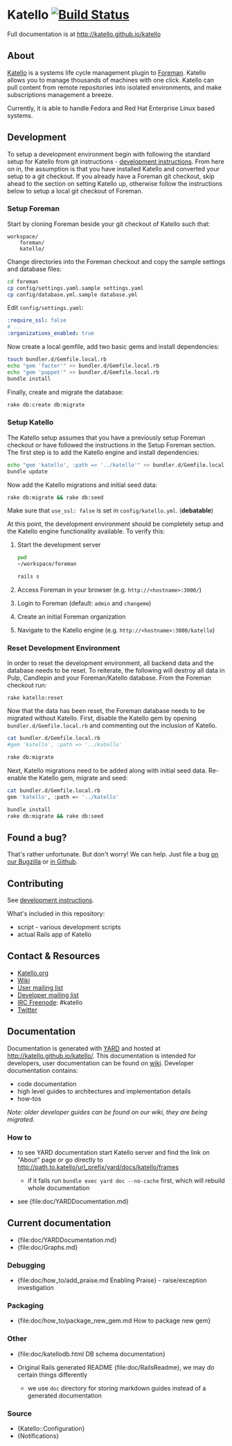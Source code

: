 # Katello [![Build Status](https://travis-ci.org/Katello/katello.png?branch=master)](https://travis-ci.org/Katello/katello)

Full documentation is at http://katello.github.io/katello

## About

[Katello](http://www.katello.org) is a systems life cycle management
plugin to [Foreman](http://www.theforeman.org). Katello allows you to manage
thousands of machines with one click. Katello can pull content
from remote repositories into isolated environments, and make subscriptions
management a breeze.

Currently, it is able to handle Fedora and Red Hat Enterprise
Linux based systems.

## Development

To setup a development environment begin with following the standard setup for Katello from git instructions - [development instructions](https://fedorahosted.org/katello/wiki/AdvancedInstallation#GettingupandRunningGIT). From here on in, the assumption is that you have installed Katello and converted your setup to a git checkout. If you already have a Foreman git checkout, skip ahead to the section on setting Katello up, otherwise follow the instructions below to setup a local git checkout of Foreman.

### Setup Foreman

Start by cloning Foreman beside your git checkout of Katello such that:

```
workspace/
    foreman/
    katello/
```

Change directories into the Foreman checkout and copy the sample settings and database files:

```bash
cd foreman
cp config/settings.yaml.sample settings.yaml
cp config/database.yml.sample database.yml
```

Edit `config/settings.yaml`:

```yml
:require_ssl: false
# ...
:organizations_enabled: true
```

Now create a local gemfile, add two basic gems and install dependencies:

```bash
touch bundler.d/Gemfile.local.rb
echo "gem 'facter'" >> bundler.d/Gemfile.local.rb
echo "gem 'puppet'" >> bundler.d/Gemfile.local.rb
bundle install
```

Finally, create and migrate the database:

```bash
rake db:create db:migrate
```

### Setup Katello

The Katello setup assumes that you have a previously setup Foreman checkout or have followed the instructions in the Setup Foreman section. The first step is to add the Katello engine and install dependencies:

```bash
echo "gem 'katello', :path => '../katello'" >> bundler.d/Gemfile.local.rb
bundle update
```

Now add the Katello migrations and initial seed data:

```bash
rake db:migrate && rake db:seed
```

Make sure that `use_ssl: false` is set in `config/katello.yml`. (**debatable**)

At this point, the development environment should be completely setup and the Katello engine functionality available. To verify this:

1. Start the development server

    ```bash
    pwd
    ~/workspace/foreman

    rails s
    ```

2. Access Foreman in your browser (e.g. `http://<hostname>:3000/`)
3. Login to Foreman (default: `admin` and `changeme`)
4. Create an initial Foreman organization
5. Navigate to the Katello engine (e.g. `http://<hostname>:3000/katello`)

### Reset Development Environment

In order to reset the development environment, all backend data and the database needs to be reset. To reiterate, the following will destroy all data in Pulp, Candlepin and your Foreman/Katello database. From the Foreman checkout run:

    rake katello:reset

Now that the data has been reset, the Foreman database needs to be migrated without Katello. First, disable the Katello gem by opening `bundler.d/Gemfile.local.rb` and commenting out the inclusion of Katello.

```bash
cat bundler.d/Gemfile.local.rb
#gem 'katello', :path => '../katello'

rake db:migrate
```

Next, Katello migrations need to be added along with initial seed data. Re-enable the Katello gem, migrate and seed:

```bash
cat bundler.d/Gemfile.local.rb
gem 'katello', :path => '../katello'

bundle install
rake db:migrate && rake db:seed
```

## Found a bug?

That's rather unfortunate. But don't worry! We can help. Just file a bug
[on our Bugzilla](https://bugzilla.redhat.com/enter_bug.cgi?product=Katello) or
[in Github](https://github.com/Katello/katello/issues).


## Contributing

See
[development instructions](https://fedorahosted.org/katello/wiki/AdvancedInstallation#GettingupandRunningGIT).

What's included in this repository:

 * script - various development scripts
 * actual Rails app of Katello

## Contact & Resources

 * [Katello.org](http://katello.org)
 * [Wiki](https://fedorahosted.org/katello/wiki)
 * [User mailing list](https://fedorahosted.org/mailman/listinfo/katello)
 * [Developer mailing list](https://www.redhat.com/mailman/listinfo/katello-devel)
 * [IRC Freenode](http://freenode.net/using_the_network.shtml): #katello
 * [Twitter](https://twitter.com/Katello_Project)

## Documentation

Documentation is generated with [YARD](http://yardoc.org/) and hosted at <http://katello.github.io/katello/>.
This documentation is intended for developers, user documentation can be found on
[wiki](https://fedorahosted.org/katello/). Developer documentation contains:

-   code documentation
-   high level guides to architectures and implementation details
-   how-tos

*Note: older developer guides can be found on our wiki, they are being migrated.*

### How to

-   to see YARD documentation start Katello server and find the link on "About" page or go directly to
    <http://path.to.katello/url_prefix/yard/docs/katello/frames>

    -   if it fails run `bundle exec yard doc --no-cache` first, which will rebuild whole documentation

-   see {file:doc/YARDDocumentation.md}

## Current documentation

-   {file:doc/YARDDocumentation.md}
-   {file:doc/Graphs.md}

### Debugging

-   {file:doc/how_to/add_praise.md Enabling Praise} - raise/exception investigation

### Packaging

-   {file:doc/how_to/package_new_gem.md How to package new gem}

### Other

-   {file:doc/katellodb.html DB schema documentation}
-   Original Rails generated README {file:doc/RailsReadme}, we may do certain things differently

    -   we use `doc` directory for storing markdown guides instead of a generated documentation

### Source

-   {Katello::Configuration}
-   {Notifications}
